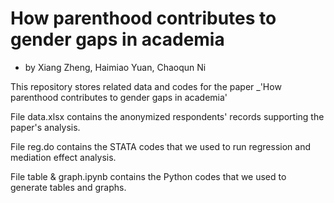 # How parenthood contributes to gender gaps in academia
* by Xiang Zheng, Haimiao Yuan, Chaoqun Ni

This repository stores related data and codes for the paper _'How parenthood contributes to gender gaps in academia'

File data.xlsx contains the anonymized respondents' records supporting the paper's analysis.

File reg.do contains the STATA codes that we used to run regression and mediation effect analysis.

File table & graph.ipynb contains the Python codes that we used to generate tables and graphs.

